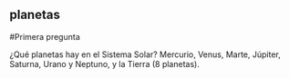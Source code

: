 ## planetas

#Primera pregunta

¿Qué planetas hay en el Sistema Solar?
Mercurio, Venus, Marte, Júpiter, Saturna, Urano y Neptuno, y la Tierra (8 planetas).